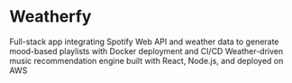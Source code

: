 # Weatherfy
Full-stack app integrating Spotify Web API and weather data to generate mood-based playlists with Docker deployment and CI/CD Weather-driven music recommendation engine built with React, Node.js, and deployed on AWS
